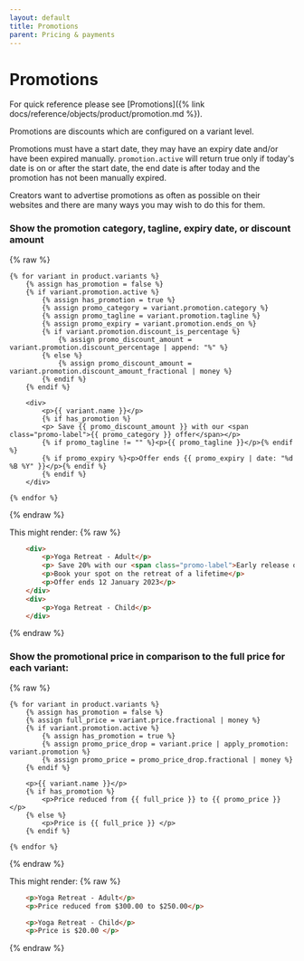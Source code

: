 ```yaml
---
layout: default
title: Promotions
parent: Pricing & payments
---
```


# Promotions

For quick reference please see [Promotions]({% link docs/reference/objects/product/promotion.md %}).

Promotions are discounts which are configured on a variant level.

Promotions must have a start date, they may have an expiry date and/or have been expired manually. `promotion.active` will return true only if today's date is on or after the start date, the end date is after today and the promotion has not been manually expired.

Creators want to advertise promotions as often as possible on their websites and there are many ways you may wish to do this for them.

### Show the promotion category, tagline, expiry date, or discount amount

{% raw %}
```liquid
{% for variant in product.variants %}
    {% assign has_promotion = false %}
    {% if variant.promotion.active %}
        {% assign has_promotion = true %}
        {% assign promo_category = variant.promotion.category %}
        {% assign promo_tagline = variant.promotion.tagline %}
        {% assign promo_expiry = variant.promotion.ends_on %}
        {% if variant.promotion.discount_is_percentage %}
            {% assign promo_discount_amount = variant.promotion.discount_percentage | append: "%" %}
        {% else %}
            {% assign promo_discount_amount = variant.promotion.discount_amount_fractional | money %}
        {% endif %}
    {% endif %}

    <div>
        <p>{{ variant.name }}</p> 
        {% if has_promotion %}
        <p> Save {{ promo_discount_amount }} with our <span class="promo-label">{{ promo_category }} offer</span></p>
        {% if promo_tagline != "" %}<p>{{ promo_tagline }}</p>{% endif %}
        {% if promo_expiry %}<p>Offer ends {{ promo_expiry | date: "%d %B %Y" }}</p>{% endif %}
        {% endif %}
    </div>

{% endfor %}
```
{% endraw %}

This might render:
{% raw %}
```html
    <div>
        <p>Yoga Retreat - Adult</p> 
        <p> Save 20% with our <span class="promo-label">Early release offer</span></p>
        <p>Book your spot on the retreat of a lifetime</p>
        <p>Offer ends 12 January 2023</p>
    </div>
    <div>
        <p>Yoga Retreat - Child</p> 
    </div>
```
{% endraw %}

### Show the promotional price in comparison to the full price for each variant:

{% raw %}
```liquid
{% for variant in product.variants %}
    {% assign has_promotion = false %}
    {% assign full_price = variant.price.fractional | money %}
    {% if variant.promotion.active %}
        {% assign has_promotion = true %}
        {% assign promo_price_drop = variant.price | apply_promotion: variant.promotion %}
        {% assign promo_price = promo_price_drop.fractional | money %}
    {% endif %}
        
    <p>{{ variant.name }}</p> 
    {% if has_promotion %}
        <p>Price reduced from {{ full_price }} to {{ promo_price }}</p>
    {% else %}
        <p>Price is {{ full_price }} </p>
    {% endif %}

{% endfor %}
```
{% endraw %}

This might render:
{% raw %}
```html
    <p>Yoga Retreat - Adult</p> 
    <p>Price reduced from $300.00 to $250.00</p> 

    <p>Yoga Retreat - Child</p>
    <p>Price is $20.00 </p>

```
{% endraw %}
